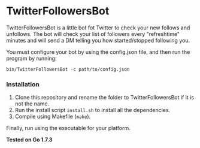 # TwitterFollowersBot

TwitterFollowersBot is a little bot fot Twitter to check your new follows and unfollows. The bot will check your list of followers every "refreshtime" minutes and will send a DM telling you how started/stopped following you.

You must configure your bot by using the config.json file, and then run the program by running:

`bin/TwitterFollowersBot -c path/to/config.json`

### Installation

1. Clone this repository and rename the folder to TwitterFollowersBot if it is not the name.
2. Run the install script `install.sh` to install all the dependencies.
3. Compile using Makefile (`make`).

Finally, run using the executable for your platform.

**Tested on Go 1.7.3**
